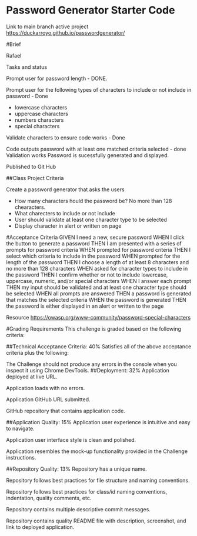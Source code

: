 # Password Generator Starter Code

Link to main branch active project
https://duckarroyo.github.io/passwordgenerator/

#Brief

Rafael

Tasks and status

Prompt user for password length - DONE.

Prompt user for the following types of characters to include or not include in password - Done

- lowercase characters
- uppercase characters
- numbers characters
- special characters

Validate characters to ensure code works - Done

Code outputs password with at least one matched criteria selected - done
Validation works
Password is sucessfully generated and displayed.

Published to Git Hub

##Class Project Criteria

Create a password generator that asks the users

- How many characters hould the password be? No more than 128 chearacters.
- What charecters to include or not include
- User should validate at least one character type to be selected
- Display character in alert or written on page

#Acceptance Criteria
GIVEN I need a new, secure password
WHEN I click the button to generate a password
THEN I am presented with a series of prompts for password criteria
WHEN prompted for password criteria
THEN I select which criteria to include in the password
WHEN prompted for the length of the password
THEN I choose a length of at least 8 characters and no more than 128 characters
WHEN asked for character types to include in the password
THEN I confirm whether or not to include lowercase, uppercase, numeric, and/or special characters
WHEN I answer each prompt
THEN my input should be validated and at least one character type should be selected
WHEN all prompts are answered
THEN a password is generated that matches the selected criteria
WHEN the password is generated
THEN the password is either displayed in an alert or written to the page

Resource
https://owasp.org/www-community/password-special-characters

#Grading Requirements
This challenge is graded based on the following criteria:

##Technical Acceptance Criteria: 40%
Satisfies all of the above acceptance criteria plus the following:

The Challenge should not produce any errors in the console when you inspect it using Chrome DevTools.
##Deployment: 32%
Application deployed at live URL.

Application loads with no errors.

Application GitHub URL submitted.

GitHub repository that contains application code.

##Application Quality: 15%
Application user experience is intuitive and easy to navigate.

Application user interface style is clean and polished.

Application resembles the mock-up functionality provided in the Challenge instructions.

##Repository Quality: 13%
Repository has a unique name.

Repository follows best practices for file structure and naming conventions.

Repository follows best practices for class/id naming conventions, indentation, quality comments, etc.

Repository contains multiple descriptive commit messages.

Repository contains quality README file with description, screenshot, and link to deployed application.
